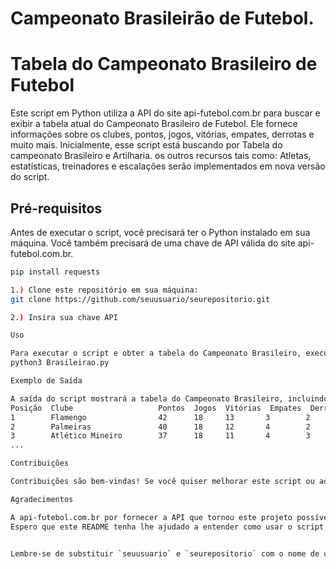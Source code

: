 # Campeonato Brasileirão de Futebol.


# Tabela do Campeonato Brasileiro de Futebol

Este script em Python utiliza a API do site api-futebol.com.br para buscar e exibir a tabela atual do Campeonato Brasileiro de Futebol. Ele fornece informações sobre os clubes, pontos, jogos, vitórias, empates, derrotas e muito mais.
Inicialmente, esse script está buscando por Tabela do campeonato Brasileiro e Artilharia. os outros recursos tais como: Atletas, estatísticas, treinadores e escalações serão implementados em nova versão
do script.

## Pré-requisitos

Antes de executar o script, você precisará ter o Python instalado em sua máquina. Você também precisará de uma chave de API válida do site api-futebol.com.br.

```bash
pip install requests

1.) Clone este repositório em sua máquina:
git clone https://github.com/seuusuario/seurepositorio.git

2.) Insira sua chave API

Uso

Para executar o script e obter a tabela do Campeonato Brasileiro, execute o seguinte comando:
python3 Brasileirao.py

Exemplo de Saída

A saída do script mostrará a tabela do Campeonato Brasileiro, incluindo informações como posição, clube, pontos, jogos, vitórias, empates e derrotas.
Posição  Clube                   Pontos  Jogos  Vitórias  Empates  Derrotas
1        Flamengo                42      18     13       3        2
2        Palmeiras               40      18     12       4        2
3        Atlético Mineiro        37      18     11       4        3
...

Contribuições

Contribuições são bem-vindas! Se você quiser melhorar este script ou adicionar recursos adicionais, sinta-se à vontade para criar um pull request.

Agradecimentos

A api-futebol.com.br por fornecer a API que tornou este projeto possível.
Espero que este README tenha lhe ajudado a entender como usar o script para obter a tabela atual do Campeonato Brasileiro de Futebol. Se tiver alguma dúvida ou problema, não hesite em entrar em contato.


Lembre-se de substituir `seuusuario` e `seurepositorio` com o nome de usuário e nome do repositório do GitHub em que você está hospedando o script. Isso deve tornar seu README.md mais agradável e fácil de ler no GitHub.
